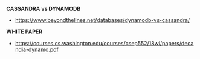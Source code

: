 
**CASSANDRA vs DYNAMODB**
* https://www.beyondthelines.net/databases/dynamodb-vs-cassandra/


**WHITE PAPER**
* https://courses.cs.washington.edu/courses/csep552/18wi/papers/decandia-dynamo.pdf
